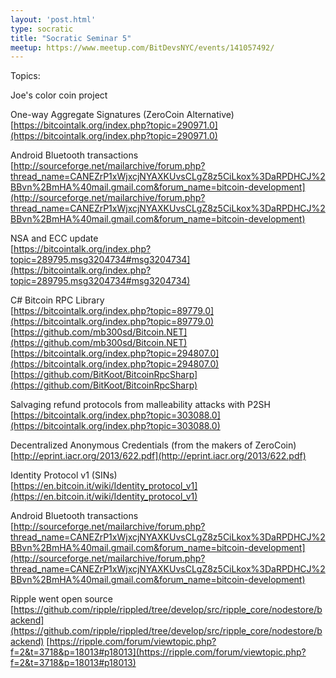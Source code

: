 ```yaml
---
layout: 'post.html'
type: socratic
title: "Socratic Seminar 5"
meetup: https://www.meetup.com/BitDevsNYC/events/141057492/
---
```


Topics: <br>

Joe's color coin project <br>

One-way Aggregate Signatures (ZeroCoin Alternative) <br>
[https://bitcointalk.org/index.php?topic=290971.0](https://bitcointalk.org/index.php?topic=290971.0) <br>

Android Bluetooth transactions <br>
[http://sourceforge.net/mailarchive/forum.php?thread_name=CANEZrP1xWjxcjNYAXKUvsCLgZ8z5CiLkox%3DaRPDHCJ%2BBvn%2BmHA%40mail.gmail.com&forum_name=bitcoin-development](http://sourceforge.net/mailarchive/forum.php?thread_name=CANEZrP1xWjxcjNYAXKUvsCLgZ8z5CiLkox%3DaRPDHCJ%2BBvn%2BmHA%40mail.gmail.com&forum_name=bitcoin-development) <br>

NSA and ECC update <br>
[https://bitcointalk.org/index.php?topic=289795.msg3204734#msg3204734](https://bitcointalk.org/index.php?topic=289795.msg3204734#msg3204734) <br>

C# Bitcoin RPC Library <br>
[https://bitcointalk.org/index.php?topic=89779.0](https://bitcointalk.org/index.php?topic=89779.0) <br>
[https://github.com/mb300sd/Bitcoin.NET](https://github.com/mb300sd/Bitcoin.NET) <br>
[https://bitcointalk.org/index.php?topic=294807.0](https://bitcointalk.org/index.php?topic=294807.0)<br>
[https://github.com/BitKoot/BitcoinRpcSharp](https://github.com/BitKoot/BitcoinRpcSharp) <br>

Salvaging refund protocols from malleability attacks with P2SH <br>
[https://bitcointalk.org/index.php?topic=303088.0](https://bitcointalk.org/index.php?topic=303088.0) <br>

Decentralized Anonymous Credentials (from the makers of ZeroCoin) <br>
[http://eprint.iacr.org/2013/622.pdf](http://eprint.iacr.org/2013/622.pdf) <br>

Identity Protocol v1 (SINs) <br>
[https://en.bitcoin.it/wiki/Identity_protocol_v1](https://en.bitcoin.it/wiki/Identity_protocol_v1) <br>

Android Bluetooth transactions <br>
[http://sourceforge.net/mailarchive/forum.php?thread_name=CANEZrP1xWjxcjNYAXKUvsCLgZ8z5CiLkox%3DaRPDHCJ%2BBvn%2BmHA%40mail.gmail.com&forum_name=bitcoin-development](http://sourceforge.net/mailarchive/forum.php?thread_name=CANEZrP1xWjxcjNYAXKUvsCLgZ8z5CiLkox%3DaRPDHCJ%2BBvn%2BmHA%40mail.gmail.com&forum_name=bitcoin-development) <br>

Ripple went open source <br>
[https://github.com/ripple/rippled/tree/develop/src/ripple_core/nodestore/backend](https://github.com/ripple/rippled/tree/develop/src/ripple_core/nodestore/backend)
[https://ripple.com/forum/viewtopic.php?f=2&t=3718&p=18013#p18013](https://ripple.com/forum/viewtopic.php?f=2&t=3718&p=18013#p18013)
